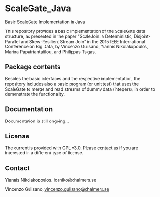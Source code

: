 # ScaleGate_Java
Basic ScaleGate Implementation in Java

This repository provides a basic implementation of the ScaleGate data structure, as presented in the paper "ScaleJoin: a Deterministic, Disjoint-Parallel and Skew-Resilient Stream Join" in the 2015 IEEE International Conference on Big Data, by Vincenzo Gulisano, Yiannis Nikolakopoulos, Marina Papatriantafilou, and Philippas Tsigas.

## Package contents
Besides the basic interfaces and the respective implementation, the repository includes also a basic program (or unit test) that uses the ScaleGate to merge and read streams of dummy data (integers), in order to demonstrate the functionality.

## Documentation
Documentation is still ongoing...

## License
The current is provided with GPL v3.0. Please contact us if you are interested in a different type of license.

## Contact
Yiannis Nikolakopoulos, ioaniko@chalmers.se

Vincenzo Gulisano, vincenzo.gulisano@chalmers.se
